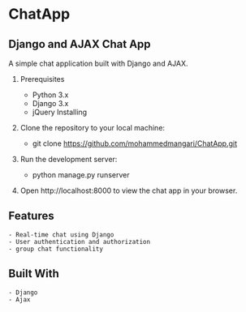 # ChatApp

##  Django and AJAX Chat App

 A simple chat application built with Django and AJAX.


1. Prerequisites
    - Python 3.x
    - Django 3.x
    - jQuery
Installing

2. Clone the repository to your local machine:
    
    - git clone https://github.com/mohammedmangari/ChatApp.git


3. Run the development server:

    - python manage.py runserver

4. Open http://localhost:8000 to view the chat app in your browser.

## Features
    - Real-time chat using Django
    - User authentication and authorization
    - group chat functionality


## Built With
    - Django 
    - Ajax
